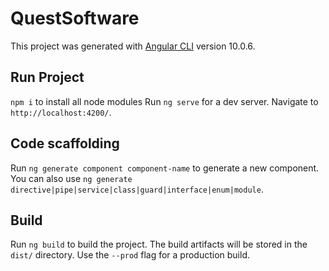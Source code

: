 # QuestSoftware

This project was generated with [Angular CLI](https://github.com/angular/angular-cli) version 10.0.6.

## Run Project

`npm i` to install all node modules
Run `ng serve` for a dev server. 
Navigate to `http://localhost:4200/`.

## Code scaffolding

Run `ng generate component component-name` to generate a new component. You can also use `ng generate directive|pipe|service|class|guard|interface|enum|module`.

## Build

Run `ng build` to build the project. The build artifacts will be stored in the `dist/` directory. Use the `--prod` flag for a production build.

